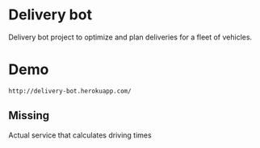 # Delivery bot

Delivery bot project to optimize and plan deliveries for a fleet of vehicles.

# Demo

    http://delivery-bot.herokuapp.com/

## Missing

Actual service that calculates driving times
